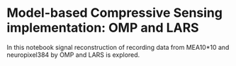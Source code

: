 # Model-based Compressive Sensing implementation: OMP and LARS
In this notebook signal reconstruction of recording data from MEA10*10 and neuropixel384 by OMP and LARS is explored.
